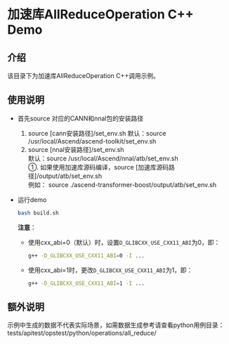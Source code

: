 # 加速库AllReduceOperation C++ Demo
## 介绍
该目录下为加速库AllReduceOperation C++调用示例。

## 使用说明
- 首先source 对应的CANN和nnal包的安装路径
    1. source [cann安装路径]/set_env.sh
        默认：source /usr/local/Ascend/ascend-toolkit/set_env.sh
    2. source [nnal安装路径]/set_env.sh  
        默认：source /usr/local/Ascend/nnal/atb/set_env.sh  
        ①. 如果使用加速库源码编译，source [加速库源码路径]/output/atb/set_env.sh  
        例如： source ./ascend-transformer-boost/output/atb/set_env.sh

- 运行demo
    ```sh
    bash build.sh
    ```
    **注意**：
    - 使用cxx_abi=0（默认）时，设置`D_GLIBCXX_USE_CXX11_ABI`为0，即：
        ```sh
        g++ -D_GLIBCXX_USE_CXX11_ABI=0 -I ...
        ```
    - 使用cxx_abi=1时，更改`D_GLIBCXX_USE_CXX11_ABI`为1，即：
        ```sh
        g++ -D_GLIBCXX_USE_CXX11_ABI=1 -I ...
        ```

## 额外说明
示例中生成的数据不代表实际场景，如需数据生成参考请查看python用例目录：
tests/apitest/opstest/python/operations/all_reduce/
